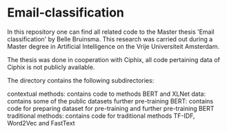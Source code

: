 # Email-classification

In this repository one can find all related code to the Master thesis 'Email classification' by Belle Bruinsma. This research was carried out during a Master degree in Artificial Intelligence on the Vrije Universiteit Amsterdam.

The thesis was done in cooperation with Ciphix, all code pertaining data of Ciphix is not publicly available.

The directory contains the following subdirectories:

contextual methods: contains code to methods BERT and XLNet
data: contains some of the public datasets
further pre-training BERT: contains code for preparing dataset for pre-training and further pre-training BERT
traditional methods: contains code for traditional methods TF-IDF, Word2Vec and FastText
